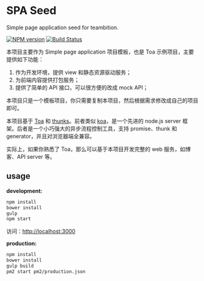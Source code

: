SPA Seed
====
Simple page application seed for teambition.

[![NPM version][npm-image]][npm-url]
[![Build Status][travis-image]][travis-url]

本项目主要作为 Simple page application 项目模板，也是 Toa 示例项目，主要提供如下功能：

1. 作为开发环境，提供 view 和静态资源驱动服务；
2. 为前端内容提供打包服务；
3. 提供了简单的 API 接口，可以很方便的改成 mock API；

本项目只是一个模板项目，你只需要复制本项目，然后根据需求修改成自己的项目即可。

本项目基于 [Toa](https://github.com/toajs/toa) 和 [thunks](https://github.com/thunks/thunks)。前者类似 [koa](https://github.com/koajs/koa)，是一个先进的 node.js server 框架。后者是一个小巧强大的异步流程控制工具，支持 promise、thunk 和 generator，并且对浏览器端全兼容。

实际上，如果你熟悉了 Toa，那么可以基于本项目开发完整的 web 服务，如博客、API server 等。

## usage

**development:**

```bash
npm install
bower install
gulp
npm start
```

访问：[http://localhost:3000](http://localhost:3000)

**production:**

```bash
npm install
bower install
gulp build
pm2 start pm2/production.json
```

[npm-url]: https://npmjs.org/package/spa-seed
[npm-image]: http://img.shields.io/npm/v/spa-seed.svg

[travis-url]: https://travis-ci.org/teambition/spa-seed
[travis-image]: http://img.shields.io/travis/teambition/spa-seed.svg
